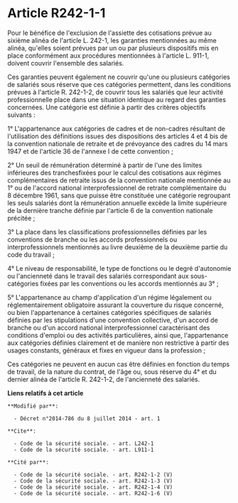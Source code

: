 # Article R242-1-1

Pour le bénéfice de l'exclusion de l'assiette des cotisations prévue au sixième alinéa de l'article L. 242-1, les garanties
mentionnées au même alinéa, qu'elles soient prévues par un ou par plusieurs dispositifs mis en place conformément aux
procédures mentionnées à l'article L. 911-1, doivent couvrir l'ensemble des salariés. 

Ces garanties peuvent également ne couvrir qu'une ou plusieurs catégories de salariés sous réserve que ces catégories
permettent, dans les conditions prévues à l'article R. 242-1-2, de couvrir tous les salariés que leur activité
professionnelle place dans une situation identique au regard des garanties concernées. Une catégorie est définie à partir des
critères objectifs suivants : 

1° L'appartenance aux catégories de cadres et de non-cadres résultant de l'utilisation des définitions issues des
dispositions des articles 4 et 4 bis de la convention nationale de retraite et de prévoyance des cadres du 14 mars 1947 et de
l'article 36 de l'annexe I de cette convention ; 

2° Un seuil de rémunération déterminé à partir de l'une des limites inférieures des tranchesfixées pour le calcul des
cotisations aux régimes complémentaires de retraite issus de la convention nationale mentionnée au 1° ou de l'accord national
interprofessionnel de retraite complémentaire du 8 décembre 1961, sans que puisse être constituée une catégorie regroupant
les seuls salariés dont la rémunération annuelle excède la limite supérieure de la dernière tranche définie par l'article 6
de la convention nationale précitée ; 

3° La place dans les classifications professionnelles définies par les conventions de branche ou les accords professionnels
ou interprofessionnels mentionnés au livre deuxième de la deuxième partie du code du travail ; 

4° Le niveau de responsabilité, le type de fonctions ou le degré d'autonomie ou l'ancienneté dans le travail des salariés
correspondant aux sous-catégories fixées par les conventions ou les accords mentionnés au 3° ; 

5° L'appartenance au champ d'application d'un régime légalement ou réglementairement obligatoire assurant la couverture du
risque concerné, ou bien l'appartenance à certaines catégories spécifiques de salariés définies par les stipulations d'une
convention collective, d'un accord de branche ou d'un accord national interprofessionnel caractérisant des conditions
d'emploi ou des activités particulières, ainsi que, l'appartenance aux catégories définies clairement et de manière non
restrictive à partir des usages constants, généraux et fixes en vigueur dans la profession ; 

Ces catégories ne peuvent en aucun cas être définies en fonction du temps de travail, de la nature du contrat, de l'âge ou,
sous réserve du 4° et du dernier alinéa de l'article R. 242-1-2, de l'ancienneté des salariés.

**Liens relatifs à cet article**

	**Modifié par**:

	  - Décret n°2014-786 du 8 juillet 2014 - art. 1

	**Cite**:

	  - Code de la sécurité sociale. - art. L242-1
	  - Code de la sécurité sociale. - art. L911-1

	**Cité par**:

	  - Code de la sécurité sociale. - art. R242-1-2 (V)
	  - Code de la sécurité sociale. - art. R242-1-3 (V)
	  - Code de la sécurité sociale. - art. R242-1-4 (V)
	  - Code de la sécurité sociale. - art. R242-1-6 (V)
